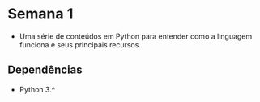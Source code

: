 # Semana 1

- Uma série de conteúdos em Python para entender como a linguagem funciona e seus principais recursos.

## Dependências 

- Python 3.^

